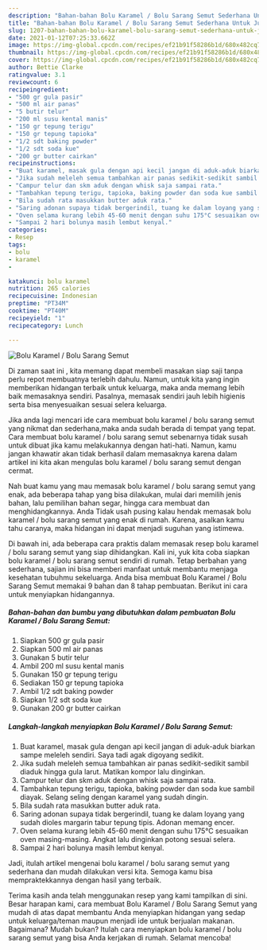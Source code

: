 ```yaml
---
description: "Bahan-bahan Bolu Karamel / Bolu Sarang Semut Sederhana Untuk Jualan"
title: "Bahan-bahan Bolu Karamel / Bolu Sarang Semut Sederhana Untuk Jualan"
slug: 1207-bahan-bahan-bolu-karamel-bolu-sarang-semut-sederhana-untuk-jualan
date: 2021-01-12T07:25:33.662Z
image: https://img-global.cpcdn.com/recipes/ef21b91f58286b1d/680x482cq70/bolu-karamel-bolu-sarang-semut-foto-resep-utama.jpg
thumbnail: https://img-global.cpcdn.com/recipes/ef21b91f58286b1d/680x482cq70/bolu-karamel-bolu-sarang-semut-foto-resep-utama.jpg
cover: https://img-global.cpcdn.com/recipes/ef21b91f58286b1d/680x482cq70/bolu-karamel-bolu-sarang-semut-foto-resep-utama.jpg
author: Bettie Clarke
ratingvalue: 3.1
reviewcount: 6
recipeingredient:
- "500 gr gula pasir"
- "500 ml air panas"
- "5 butir telur"
- "200 ml susu kental manis"
- "150 gr tepung terigu"
- "150 gr tepung tapioka"
- "1/2 sdt baking powder"
- "1/2 sdt soda kue"
- "200 gr butter cairkan"
recipeinstructions:
- "Buat karamel, masak gula dengan api kecil jangan di aduk-aduk biarkan sampe meleleh sendiri. Saya tadi agak digoyang sedikit."
- "Jika sudah meleleh semua tambahkan air panas sedikit-sedikit sambil diaduk hingga gula larut. Matikan kompor lalu dinginkan."
- "Campur telur dan skm aduk dengan whisk saja sampai rata."
- "Tambahkan tepung terigu, tapioka, baking powder dan soda kue sambil diayak. Selang seling dengan karamel yang sudah dingin."
- "Bila sudah rata masukkan butter aduk rata."
- "Saring adonan supaya tidak bergerindil, tuang ke dalam loyang yang sudah dioles margarin tabur tepung tipis. Adonan memang encer."
- "Oven selama kurang lebih 45-60 menit dengan suhu 175°C sesuaikan oven masing-masing. Angkat lalu dinginkan potong sesuai selera."
- "Sampai 2 hari bolunya masih lembut kenyal."
categories:
- Resep
tags:
- bolu
- karamel
- 

katakunci: bolu karamel  
nutrition: 265 calories
recipecuisine: Indonesian
preptime: "PT34M"
cooktime: "PT40M"
recipeyield: "1"
recipecategory: Lunch

---
```



![Bolu Karamel / Bolu Sarang Semut](https://img-global.cpcdn.com/recipes/ef21b91f58286b1d/680x482cq70/bolu-karamel-bolu-sarang-semut-foto-resep-utama.jpg)

Di zaman  saat ini , kita memang dapat membeli masakan siap saji tanpa perlu repot membuatnya terlebih dahulu. Namun, untuk kita yang ingin memberikan hidangan terbaik untuk keluarga, maka anda memang lebih baik memasaknya sendiri. Pasalnya, memasak sendiri jauh lebih higienis serta bisa menyesuaikan sesuai selera keluarga.

Jika anda lagi mencari ide cara membuat bolu karamel / bolu sarang semut yang nikmat dan sederhana,maka anda sudah berada di tempat yang tepat. Cara membuat bolu karamel / bolu sarang semut  sebenarnya tidak susah untuk dibuat jika kamu melakukannya dengan hati-hati. Namun, kamu jangan khawatir akan tidak berhasil dalam memasaknya 
karena dalam artikel ini kita akan mengulas bolu karamel / bolu sarang semut dengan cermat.  



Nah buat kamu yang mau memasak bolu karamel / bolu sarang semut yang enak, ada beberapa tahap yang bisa dilakukan, mulai dari memilih jenis bahan, lalu pemilihan bahan segar, hingga cara membuat dan menghidangkannya. Anda Tidak usah pusing kalau hendak memasak bolu karamel / bolu sarang semut yang enak di rumah. Karena, asalkan kamu  tahu caranya, maka hidangan ini dapat menjadi suguhan yang istimewa.

Di bawah ini, ada beberapa cara praktis  dalam memasak resep bolu karamel / bolu sarang semut yang siap dihidangkan. Kali ini, yuk kita coba siapkan bolu karamel / bolu sarang semut sendiri di rumah. Tetap berbahan yang sederhana, sajian ini bisa memberi manfaat untuk membantu menjaga kesehatan tubuhmu sekeluarga. Anda bisa membuat Bolu Karamel / Bolu Sarang Semut memakai 9 bahan dan 8 tahap pembuatan. Berikut ini cara untuk menyiapkan hidangannya.

<!--inarticleads1-->

##### Bahan-bahan dan bumbu yang dibutuhkan dalam pembuatan Bolu Karamel / Bolu Sarang Semut:

1. Siapkan 500 gr gula pasir
1. Siapkan 500 ml air panas
1. Gunakan 5 butir telur
1. Ambil 200 ml susu kental manis
1. Gunakan 150 gr tepung terigu
1. Sediakan 150 gr tepung tapioka
1. Ambil 1/2 sdt baking powder
1. Siapkan 1/2 sdt soda kue
1. Gunakan 200 gr butter cairkan




<!--inarticleads2-->

##### Langkah-langkah menyiapkan Bolu Karamel / Bolu Sarang Semut:

1. Buat karamel, masak gula dengan api kecil jangan di aduk-aduk biarkan sampe meleleh sendiri. Saya tadi agak digoyang sedikit.
1. Jika sudah meleleh semua tambahkan air panas sedikit-sedikit sambil diaduk hingga gula larut. Matikan kompor lalu dinginkan.
1. Campur telur dan skm aduk dengan whisk saja sampai rata.
1. Tambahkan tepung terigu, tapioka, baking powder dan soda kue sambil diayak. Selang seling dengan karamel yang sudah dingin.
1. Bila sudah rata masukkan butter aduk rata.
1. Saring adonan supaya tidak bergerindil, tuang ke dalam loyang yang sudah dioles margarin tabur tepung tipis. Adonan memang encer.
1. Oven selama kurang lebih 45-60 menit dengan suhu 175°C sesuaikan oven masing-masing. Angkat lalu dinginkan potong sesuai selera.
1. Sampai 2 hari bolunya masih lembut kenyal.




Jadi, itulah artikel mengenai  bolu karamel / bolu sarang semut  yang sederhana dan mudah dilakukan versi kita. Semoga kamu bisa mempraktekkannya dengan hasil yang terbaik. 

Terima kasih anda telah menggunakan resep yang kami tampilkan di sini. Besar harapan kami, cara membuat  Bolu Karamel / Bolu Sarang Semut yang mudah di atas dapat membantu Anda menyiapkan hidangan yang sedap untuk keluarga/teman maupun menjadi ide untuk berjualan makanan. Bagaimana? Mudah bukan? Itulah cara menyiapkan bolu karamel / bolu sarang semut yang bisa Anda kerjakan di rumah. Selamat mencoba!

